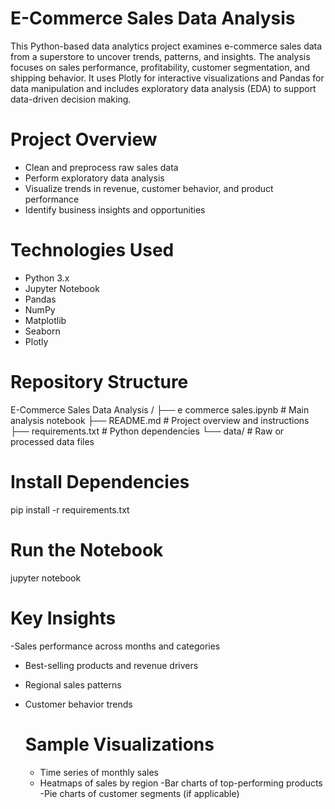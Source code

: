 # E-Commerce Sales Data Analysis

This Python-based data analytics project examines e-commerce sales data from a superstore to uncover trends, patterns, and insights. The analysis focuses on sales performance, profitability, customer segmentation, and shipping behavior. It uses Plotly for interactive visualizations and Pandas for data manipulation and includes exploratory data analysis (EDA) to support data-driven decision making.

#  Project Overview
- Clean and preprocess raw sales data  
- Perform exploratory data analysis  
- Visualize trends in revenue, customer behavior, and product performance  
- Identify business insights and opportunities  

# Technologies Used
- Python 3.x  
- Jupyter Notebook  
- Pandas  
- NumPy  
- Matplotlib  
- Seaborn  
- Plotly  

# Repository Structure
 E-Commerce Sales Data Analysis
/
├── e commerce sales.ipynb   # Main analysis notebook
├── README.md                # Project overview and instructions
├── requirements.txt         # Python dependencies
└── data/                    # Raw or processed data files 

 # Install Dependencies
pip install -r requirements.txt

# Run the Notebook
jupyter notebook

# Key Insights
-Sales performance across months and categories
- Best-selling products and revenue drivers
- Regional sales patterns
- Customer behavior trends

  # Sample Visualizations
  - Time series of monthly sales
  - Heatmaps of sales by region
  -Bar charts of top-performing products
  -Pie charts of customer segments (if applicable)

  


